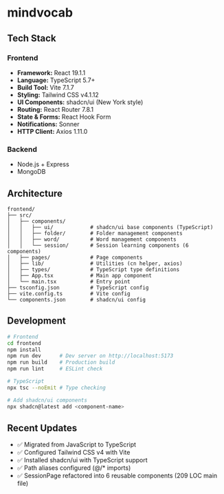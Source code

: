 # mindvocab

## Tech Stack
### Frontend
- **Framework:** React 19.1.1
- **Language:** TypeScript 5.7+
- **Build Tool:** Vite 7.1.7
- **Styling:** Tailwind CSS v4.1.12
- **UI Components:** shadcn/ui (New York style)
- **Routing:** React Router 7.8.1
- **State & Forms:** React Hook Form
- **Notifications:** Sonner
- **HTTP Client:** Axios 1.11.0

### Backend
- Node.js + Express
- MongoDB

## Architecture
```
frontend/
├── src/
│   ├── components/
│   │   ├── ui/            # shadcn/ui base components (TypeScript)
│   │   ├── folder/        # Folder management components
│   │   ├── word/          # Word management components
│   │   └── session/       # Session learning components (6 components)
│   ├── pages/             # Page components
│   ├── lib/               # Utilities (cn helper, axios)
│   ├── types/             # TypeScript type definitions
│   ├── App.tsx            # Main app component
│   └── main.tsx           # Entry point
├── tsconfig.json          # TypeScript config
├── vite.config.ts         # Vite config
└── components.json        # shadcn/ui config
```

## Development
```bash
# Frontend
cd frontend
npm install
npm run dev      # Dev server on http://localhost:5173
npm run build    # Production build
npm run lint     # ESLint check

# TypeScript
npx tsc --noEmit # Type checking

# Add shadcn/ui components
npx shadcn@latest add <component-name>
```

## Recent Updates
- ✅ Migrated from JavaScript to TypeScript
- ✅ Configured Tailwind CSS v4 with Vite
- ✅ Installed shadcn/ui with TypeScript support
- ✅ Path aliases configured (@/* imports)
- ✅ SessionPage refactored into 6 reusable components (209 LOC main file)
